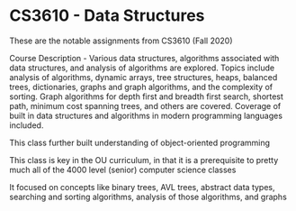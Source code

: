 # CS3610 - Data Structures
These are the notable assignments from CS3610 (Fall 2020)

Course Description - 
Various data structures, algorithms associated with data structures, and analysis of algorithms are explored. Topics include analysis of algorithms, dynamic arrays, tree structures, heaps, balanced trees, dictionaries, graphs and graph algorithms, and the complexity of sorting. Graph algorithms for depth first and breadth first search, shortest path, minimum cost spanning trees, and others are covered. Coverage of built in data structures and algorithms in modern programming languages included.

This class further built understanding of object-oriented programming

This class is key in the OU curriculum, in that it is a prerequisite to pretty much all of the 4000 level (senior) computer science classes

It focused on concepts like binary trees, AVL trees, abstract data types, searching and sorting algorithms, analysis of those algorithms, and graphs
